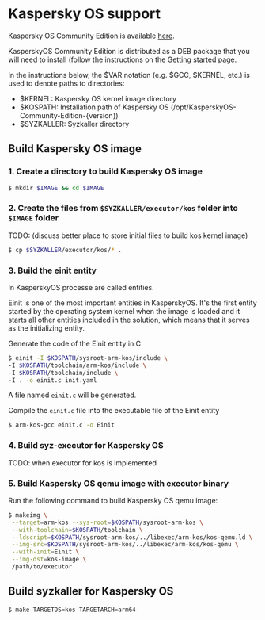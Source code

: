 # Kaspersky OS support

Kaspersky OS Community Edition is available
[here](https://os.kaspersky.com/download-community-edition/).

KasperskyOS Community Edition is distributed as a DEB package that you will need to install
(follow the instructions on the
[Getting started](https://support.kaspersky.com/help/KCE/1.0/en-US/getting_started.htm) page.


In the instructions below, the $VAR notation (e.g. $GCC, $KERNEL, etc.)
is used to denote paths to directories:

- $KERNEL: Kaspersky OS kernel image directory
- $KOSPATH: Installation path of Kaspersky OS (/opt/KasperskyOS-Community-Edition-{version})
- $SYZKALLER: Syzkaller directory

## Build Kaspersky OS image

### 1. Create a directory to build Kaspersky OS image

```bash
$ mkdir $IMAGE && cd $IMAGE
```

### 2. Create the files from `$SYZKALLER/executor/kos` folder into `$IMAGE` folder
TODO: (discuss better place to store initial files to build kos kernel image)

```bash
$ cp $SYZKALLER/executor/kos/* .
```

### 3. Build the einit entity
In  KasperskyOS processe are called entities.

Einit is one of the most important entities in KasperskyOS.
It's the first entity started by the operating system kernel when the
image is loaded and it starts all other entities included in the
solution, which means that it serves as the initializing entity.

Generate the code of the Einit entity in C

```bash
$ einit -I $KOSPATH/sysroot-arm-kos/include \
-I $KOSPATH/toolchain/arm-kos/include \
-I $KOSPATH/toolchain/include \
-I . -o einit.c init.yaml
```

A file named `einit.c` will be generated.


Compile the `einit.c` file into the executable file of the Einit entity

```bash
$ arm-kos-gcc einit.c -o Einit
```

### 4. Build syz-executor for Kaspersky OS

TODO: when executor for kos is implemented


### 5. Build Kaspersky OS qemu image with executor binary

Run the following command to build Kaspersky OS qemu image:

```bash
$ makeimg \
 --target=arm-kos --sys-root=$KOSPATH/sysroot-arm-kos \
 --with-toolchain=$KOSPATH/toolchain \
 --ldscript=$KOSPATH/sysroot-arm-kos/../libexec/arm-kos/kos-qemu.ld \
 --img-src=$KOSPATH/sysroot-arm-kos/../libexec/arm-kos/kos-qemu \
 --with-init=Einit \
 --img-dst=kos-image \
 /path/to/executor
```


## Build syzkaller for Kaspersky OS

```bash
$ make TARGETOS=kos TARGETARCH=arm64
```